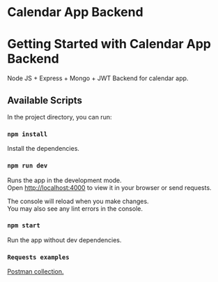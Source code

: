 # Calendar App Backend

# Getting Started with Calendar App Backend

Node JS + Express + Mongo + JWT Backend for calendar app.

## Available Scripts

In the project directory, you can run:

### `npm install`

Install the dependencies.

### `npm run dev`

Runs the app in the development mode.\
Open [http://localhost:4000](http://localhost:4000) to view it in your browser or send requests.

The console will reload when you make changes.\
You may also see any lint errors in the console.

### `npm start`

Run the app without dev dependencies.

### `Requests examples`

[Postman collection.](https://www.getpostman.com/collections/61ad080854dfa882c753)
